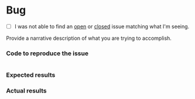 # Bug
 - [ ] I was not able to find an [open](https://github.com/maspeng/php-phar-loader/issues?q=is%3Aopen) or [closed](https://github.com/maspeng/php-phar-loader/issues?q=is%3Aclosed) issue matching what I'm seeing.

Provide a narrative description of what you are trying to accomplish.

### Code to reproduce the issue

<!-- Please provide the minimum code necessary to recreate the issue -->

```php
```

### Expected results

<!-- What do you think should have happened? -->

### Actual results

<!-- What did you actually observe? -->
